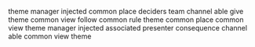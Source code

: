theme manager injected common place deciders team channel able give theme common view follow common rule theme common place common view theme manager injected associated presenter consequence channel able common view theme